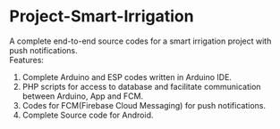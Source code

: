 # Project-Smart-Irrigation
A complete end-to-end source codes for a smart irrigation project with push notifications. <br/>
Features: 
1) Complete Arduino and ESP codes written in Arduino IDE. 
2) PHP scripts for access to database and facilitate communication between Arduino, App and FCM. 
3) Codes for FCM(Firebase Cloud Messaging) for push notifications. 
4) Complete Source code for Android.
